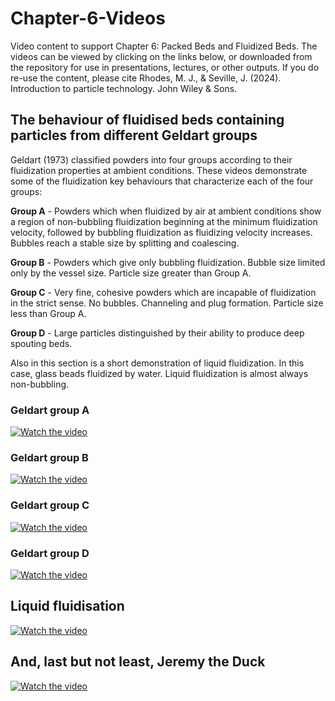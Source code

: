 # Chapter-6-Videos
Video content to support Chapter 6: Packed Beds and Fluidized Beds. The videos can be viewed by clicking on the links below, or downloaded from the repository for use in presentations, lectures, or other outputs. If you do re-use the content, please cite Rhodes, M. J., & Seville, J. (2024). Introduction to particle technology. John Wiley & Sons.


## The behaviour of fluidised beds containing particles from different Geldart groups

Geldart (1973) classified powders into four groups according to their fluidization properties at ambient conditions. These videos demonstrate some of the fluidization key behaviours that characterize each of the four groups:

**Group A** - Powders which when fluidized by air at ambient conditions show a region of non-bubbling fluidization beginning at the minimum fluidization velocity, followed by bubbling fluidization as fluidizing velocity increases. Bubbles reach a stable size by splitting and coalescing.

**Group B** - Powders which give only bubbling fluidization. Bubble size limited only by the vessel size. Particle size greater than Group A.

**Group C** - Very fine, cohesive powders which are incapable of fluidization in the strict sense. No bubbles. Channeling and plug formation. Particle size less than Group A.

**Group D** - Large particles distinguished by their ability to produce deep spouting beds.

Also in this section is a short demonstration of liquid fluidization. In this case, glass beads fluidized by water. Liquid fluidization is almost always non-bubbling.


### Geldart group A

[![Watch the video](https://img.youtube.com/vi/6d3CiCq69uU/sddefault.jpg)](https://www.youtube.com/watch?v=6d3CiCq69uU)

### Geldart group B

[![Watch the video](https://img.youtube.com/vi/pTgqMg_Tn30/sddefault.jpg)](https://www.youtube.com/watch?v=pTgqMg_Tn30)

### Geldart group C

[![Watch the video](https://img.youtube.com/vi/5cWHMdomegQ/sddefault.jpg)](https://www.youtube.com/watch?v=5cWHMdomegQ)

### Geldart group D

[![Watch the video](https://img.youtube.com/vi/RsXEvysJ-Q4/sddefault.jpg)](https://www.youtube.com/watch?v=RsXEvysJ-Q4)



## Liquid fluidisation

[![Watch the video](https://img.youtube.com/vi/JNkuXtkf_zk/sddefault.jpg)](https://www.youtube.com/watch?v=JNkuXtkf_zk)



## And, last but not least, Jeremy the Duck

[![Watch the video](https://img.youtube.com/vi/av40qcneOc8/sddefault.jpg)](https://www.youtube.com/watch?v=av40qcneOc8)

